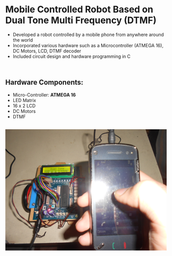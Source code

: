 # Mobile Controlled Robot Based on Dual Tone Multi Frequency (DTMF)
- Developed a robot controlled by a mobile phone from anywhere around the world
- Incorporated various hardware such as a Microcontroller (ATMEGA 16), DC Motors, LCD, DTMF decoder
- Included circuit design and hardware programming in C
<br>

## Hardware Components:
- Micro-Controller: **ATMEGA 16**
- LED Matrix
- 16 x 2 LCD
- DC Motors
- DTMF
<br>

<img src="pic.JPG" align="middle">
